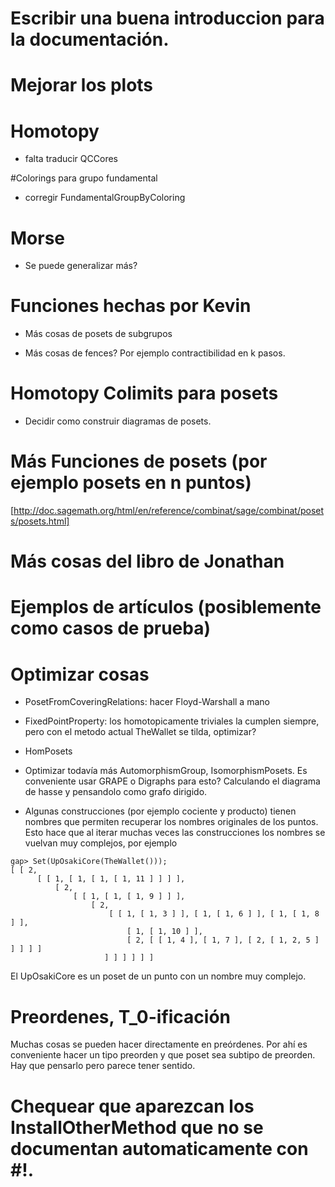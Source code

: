 # Escribir una buena introduccion para la documentación.

# Mejorar los plots

# Homotopy 

* falta traducir QCCores

#Colorings para grupo fundamental

* corregir FundamentalGroupByColoring

# Morse
* Se puede generalizar más?

# Funciones hechas por Kevin

* Más cosas de posets de subgrupos

* Más cosas de fences? Por ejemplo contractibilidad en k pasos.

# Homotopy Colimits para posets

* Decidir como construir diagramas de posets.

# Más Funciones de posets (por ejemplo posets en n puntos)
[http://doc.sagemath.org/html/en/reference/combinat/sage/combinat/posets/posets.html]

# Más cosas del libro de Jonathan

# Ejemplos de artículos (posiblemente como casos de prueba)

# Optimizar cosas

* PosetFromCoveringRelations: hacer Floyd-Warshall a mano

* FixedPointProperty: los homotopicamente triviales la cumplen siempre, pero con el metodo actual TheWallet se tilda, optimizar?

* HomPosets

* Optimizar todavía más AutomorphismGroup, IsomorphismPosets. Es conveniente usar GRAPE o Digraphs para esto? Calculando el diagrama de hasse y pensandolo como grafo dirigido.

* Algunas construcciones (por ejemplo cociente y producto) tienen nombres que permiten recuperar los nombres originales de los puntos.
Esto hace que al iterar muchas veces las construcciones los nombres se vuelvan muy complejos, por ejemplo
```
gap> Set(UpOsakiCore(TheWallet()));
[ [ 2, 
      [ [ 1, [ 1, [ 1, [ 1, 11 ] ] ] ], 
          [ 2, 
              [ [ 1, [ 1, [ 1, 9 ] ] ], 
                  [ 2, 
                      [ [ 1, [ 1, 3 ] ], [ 1, [ 1, 6 ] ], [ 1, [ 1, 8 ] ], 
                          [ 1, [ 1, 10 ] ], 
                          [ 2, [ [ 1, 4 ], [ 1, 7 ], [ 2, [ 1, 2, 5 ] ] ] ] ] 
                     ] ] ] ] ] ]
```
El UpOsakiCore es un poset de un punto con un nombre muy complejo.

# Preordenes, T_0-ificación

Muchas cosas se pueden hacer directamente en preórdenes. Por ahí es conveniente hacer un tipo preorden y que poset sea subtipo de preorden. Hay que pensarlo pero parece tener sentido.


# Chequear que aparezcan los InstallOtherMethod que no se documentan automaticamente con #!.
